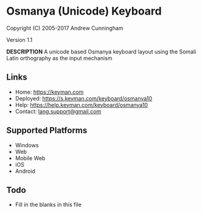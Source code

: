 Osmanya (Unicode) Keyboard
=====================

Copyright (C) 2005-2017 Andrew Cunningham

Version 1.1

__DESCRIPTION__
A unicode based Osmanya keyboard layout using the Somali Latin orthography as the input mechanism

Links
-----

 * Home:     https://keyman.com
 * Deployed: https://s.keyman.com/keyboard/osmanya10
 * Help:     https://help.keyman.com/keyboard/osmanya10
 * Contact:  lang.support@gmail.com

Supported Platforms
-------------------
 * Windows
 * Web
 * Mobile Web
 * iOS
 * Android

Todo
----

 * Fill in the blanks in this file
 